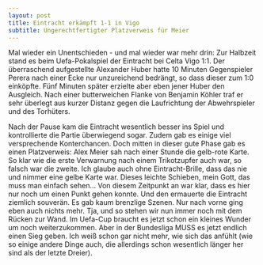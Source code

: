 ```yaml
---
layout: post
title: Eintracht erkämpft 1-1 in Vigo
subtitle: Ungerechtfertigter Platzverweis für Meier
---
```


Mal wieder ein Unentschieden - und mal wieder war mehr drin: Zur Halbzeit stand es beim Uefa-Pokalspiel der Eintracht bei Celta Vigo 1:1. Der überraschend aufgestellte Alexander Huber hatte 10 Minuten Gegenspieler Perera nach einer Ecke nur unzureichend bedrängt, so dass dieser zum 1:0 einköpfte. Fünf Minuten später erzielte aber eben jener Huber den Ausgleich. Nach einer butterweichen Flanke von Benjamin Köhler traf er sehr überlegt aus kurzer Distanz gegen die Laufrichtung der Abwehrspieler und des Torhüters.

Nach der Pause kam die Eintracht wesentlich besser ins Spiel und kontrollierte die Partie überwiegend sogar. Zudem gab es einige viel versprechende Konterchancen. Doch mitten in dieser gute Phase gab es einen Platzverweis: Alex Meier sah nach einer Stunde die gelb-rote Karte. So klar wie die erste Verwarnung nach einem Trikotzupfer auch war, so falsch war die zweite. Ich glaube auch ohne Eintracht-Brille, dass das nie und nimmer eine gelbe Karte war. Dieses leichte Schieben, mein Gott, das muss man einfach sehen... Von diesem Zeitpunkt an war klar, dass es hier nur noch um einen Punkt gehen konnte. Und den ermauerte die Eintracht ziemlich souverän. Es gab kaum brenzlige Szenen. Nur nach vorne ging eben auch nichts mehr. Tja, und so stehen wir nun immer noch mit dem Rücken zur Wand. Im Uefa-Cup braucht es jetzt schon ein kleines Wunder um noch weiterzukommen. Aber in der Bundesliga MUSS es jetzt endlich einen Sieg geben. Ich weiß schon gar nicht mehr, wie sich das anfühlt (wie so einige andere Dinge auch, die allerdings schon wesentlich länger her sind als der letzte Dreier).
